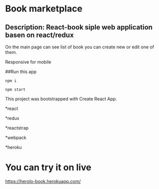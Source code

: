 # Book marketplace
## Description: React-book siple web application basen on react/redux
On the main page can see list of book you can create new or edit one of them.

Responsive for mobile

##Run this app

`npm i`

`npm start` 

This project was bootstrapped with Create React App.

*react

*redux

*reactstrap

*webpack

*heroku

# You can try it on live
https://herolo-book.herokuapp.com/
